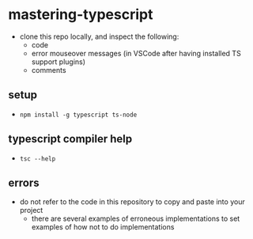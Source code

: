 # mastering-typescript

- clone this repo locally, and inspect the following:
  - code
  - error mouseover messages (in VSCode after having installed TS support plugins)
  - comments

## setup

- `npm install -g typescript ts-node`

## typescript compiler help

- `tsc --help`

## errors

- do not refer to the code in this repository to copy and paste into your project
  - there are several examples of erroneous implementations to set examples of how not to do implementations
